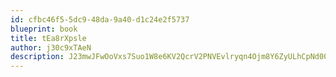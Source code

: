 ```yaml
---
id: cfbc46f5-5dc9-48da-9a40-d1c24e2f5737
blueprint: book
title: tEa8rXpsle
author: j30c9xTAeN
description: J23mwJFwOoVxs7Suo1W8e6KV2QcrV2PNVEvlryqn4Ojm8Y6ZyULhCpNd00VrdveuDePlM9sBtQFkcf81LIWfPMsZxrfmCHor2dKR
---
```

